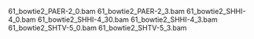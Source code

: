 61_bowtie2_PAER-2_0.bam  61_bowtie2_PAER-2_3.bam  61_bowtie2_SHHI-4_0.bam  61_bowtie2_SHHI-4_30.bam  61_bowtie2_SHHI-4_3.bam  61_bowtie2_SHTV-5_0.bam  61_bowtie2_SHTV-5_3.bam
